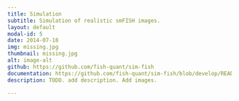 ```yaml
---
title: Simulation
subtitle: Simulation of realistic smFISH images. 
layout: default
modal-id: 5
date: 2014-07-18
img: missing.jpg
thumbnail: missing.jpg
alt: image-alt
github: https://github.com/fish-quant/sim-fish
documentation: https://github.com/fish-quant/sim-fish/blob/develop/README.md
description: TODO. add description. Add images.

---
```

